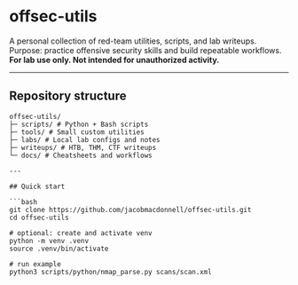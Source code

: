 # offsec-utils
A personal collection of red-team utilities, scripts, and lab writeups.  
Purpose: practice offensive security skills and build repeatable workflows.  
**For lab use only. Not intended for unauthorized activity.**

---

## Repository structure

```text
offsec-utils/
├─ scripts/ # Python + Bash scripts
├─ tools/ # Small custom utilities
├─ labs/ # Local lab configs and notes
├─ writeups/ # HTB, THM, CTF writeups
└─ docs/ # Cheatsheets and workflows

---

## Quick start

```bash
git clone https://github.com/jacobmacdonnell/offsec-utils.git
cd offsec-utils

# optional: create and activate venv
python -m venv .venv
source .venv/bin/activate

# run example
python3 scripts/python/nmap_parse.py scans/scan.xml
